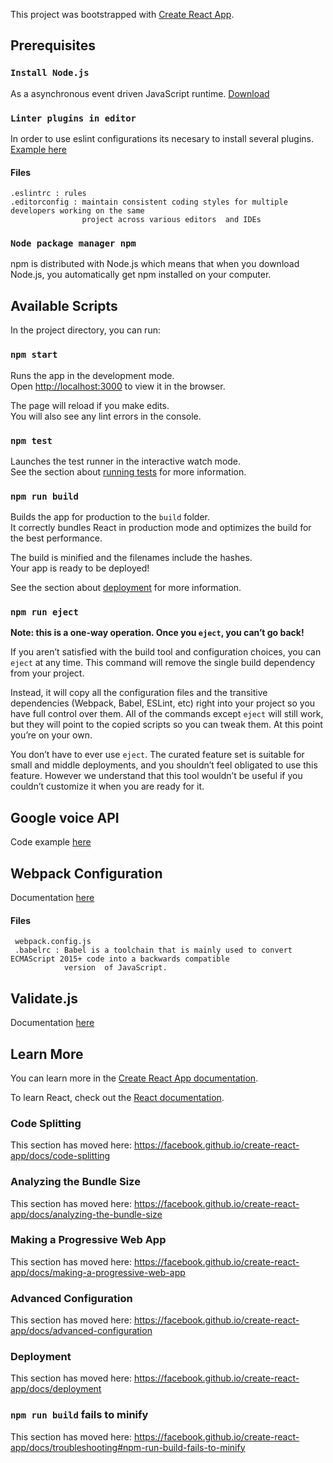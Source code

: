 This project was bootstrapped with [Create React App](https://github.com/facebook/create-react-app).

## Prerequisites

### `Install Node.js`

As a asynchronous event driven JavaScript runtime.
[Download](https://nodejs.org/es/)

### `Linter plugins in editor`

In order to use eslint configurations its necesary to install several plugins.
[Example here](https://blog.michelletorres.mx/aplicar-buenas-practicas-a-tu-codigo-de-js-con-eslint/)

#### Files
    .eslintrc : rules
    .editorconfig : maintain consistent coding styles for multiple developers working on the same
                    project across various editors  and IDEs

### `Node package manager npm`

npm is distributed with Node.js which means that when you download Node.js,
you automatically get npm installed on your computer.

## Available Scripts

In the project directory, you can run:

### `npm start`

Runs the app in the development mode.<br>
Open [http://localhost:3000](http://localhost:3000) to view it in the browser.

The page will reload if you make edits.<br>
You will also see any lint errors in the console.

### `npm test`

Launches the test runner in the interactive watch mode.<br>
See the section about [running tests](https://facebook.github.io/create-react-app/docs/running-tests) for more information.

### `npm run build`

Builds the app for production to the `build` folder.<br>
It correctly bundles React in production mode and optimizes the build for the best performance.

The build is minified and the filenames include the hashes.<br>
Your app is ready to be deployed!

See the section about [deployment](https://facebook.github.io/create-react-app/docs/deployment) for more information.

### `npm run eject`

**Note: this is a one-way operation. Once you `eject`, you can’t go back!**

If you aren’t satisfied with the build tool and configuration choices, you can `eject` at any time. This command will remove the single build dependency from your project.

Instead, it will copy all the configuration files and the transitive dependencies (Webpack, Babel, ESLint, etc) right into your project so you have full control over them. All of the commands except `eject` will still work, but they will point to the copied scripts so you can tweak them. At this point you’re on your own.

You don’t have to ever use `eject`. The curated feature set is suitable for small and middle deployments, and you shouldn’t feel obligated to use this feature. However we understand that this tool wouldn’t be useful if you couldn’t customize it when you are ready for it.

## Google voice  API

Code example [here](https://developers.google.com/web/updates/2013/01/Voice-Driven-Web-Apps-Introduction-to-the-Web-Speech-API)

## Webpack Configuration

Documentation [here](https://webpack.js.org/)

#### Files
     webpack.config.js
     .babelrc : Babel is a toolchain that is mainly used to convert ECMAScript 2015+ code into a backwards compatible
                version  of JavaScript.

## Validate.js

Documentation [here](https://validatejs.org/)

## Learn More

You can learn more in the [Create React App documentation](https://facebook.github.io/create-react-app/docs/getting-started).

To learn React, check out the [React documentation](https://reactjs.org/).

### Code Splitting

This section has moved here: https://facebook.github.io/create-react-app/docs/code-splitting

### Analyzing the Bundle Size

This section has moved here: https://facebook.github.io/create-react-app/docs/analyzing-the-bundle-size

### Making a Progressive Web App

This section has moved here: https://facebook.github.io/create-react-app/docs/making-a-progressive-web-app

### Advanced Configuration

This section has moved here: https://facebook.github.io/create-react-app/docs/advanced-configuration

### Deployment

This section has moved here: https://facebook.github.io/create-react-app/docs/deployment

### `npm run build` fails to minify

This section has moved here: https://facebook.github.io/create-react-app/docs/troubleshooting#npm-run-build-fails-to-minify
